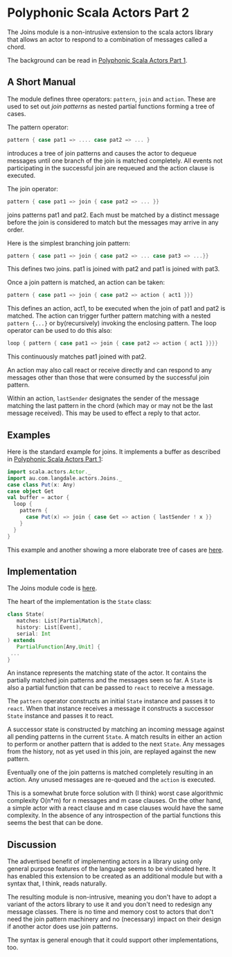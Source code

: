 ---
---
# Polyphonic Scala Actors Part 2

The Joins module is a non-intrusive extension to the scala actors library that allows an actor to respond to a combination of messages called a chord.

The background can be read in [Polyphonic Scala Actors Part 1](Polyphonic_Scala_Actors_Part_1.html).

## A Short Manual

The module defines three operators: `pattern`, `join` and `action`.  These are used to set out _join patterns_ as nested partial functions forming a tree of cases.

The pattern operator:

```scala
pattern { case pat1 => .... case pat2 => ... } 
```

introduces a tree of join patterns and causes the actor to dequeue messages until one branch of the join is matched completely.  All events not participating in the successful join are requeued and the action clause is executed.

The join operator:

```scala
pattern { case pat1 => join { case pat2 => ... }} 
```

joins patterns pat1 and pat2. Each must be matched by a distinct message before the join is considered to match but the messages may arrive in any order.

Here is the simplest branching join pattern:

```scala
pattern { case pat1 => join { case pat2 => ... case pat3 => ...}}
```

This defines two joins.  pat1 is joined with pat2 and pat1 is joined with pat3.

Once a join pattern is matched, an action can be taken:

```scala
pattern { case pat1 => join { case pat2 => action { act1 }}}
```

This defines an action, act1, to be executed when the join of pat1 and pat2 is matched. The action can trigger further pattern matching with a nested `pattern {...}` or by(recursively) invoking the enclosing pattern.  The loop operator can be used to do this also:

```scala
loop { pattern { case pat1 => join { case pat2 => action { act1 }}}}
```

This continuously matches pat1 joined with pat2.

An action may also call react or receive directly and can respond to any messages other than those that were consumed by the successful join pattern.

Within an action, `lastSender` designates the sender of the message matching the last pattern in the chord (which may or may not be the last message received). This may be used to effect a reply to that actor.

## Examples

Here is the standard example for joins.  It implements a buffer as described in [Polyphonic Scala Actors Part 1](Polyphonic_Scala_Actors_Part_1.html):

```scala
import scala.actors.Actor._
import au.com.langdale.actors.Joins._
case class Put(x: Any)
case object Get
val buffer = actor {
  loop {
    pattern {
      case Put(x) => join { case Get => action { lastSender ! x }}
    }
  }
}
```

This example and another showing a more elaborate tree of cases are [here](http://gist.github.com/234907).

## Implementation

The Joins module code is [here](http://gist.github.com/234907).

The heart of the implementation is the `State` class:

```scala
class State( 
   matches: List[PartialMatch], 
   history: List[Event], 
   serial: Int
) extends 
   PartialFunction[Any,Unit] {
 ... 
}
```

An instance represents the matching state of the actor.  It contains the partially matched join patterns and the messages seen so far.  A `State` is also a partial function that can be passed to `react` to receive a message.

The `pattern` operator constructs an initial `State` instance and passes it to `react`.  When that instance receives a message it constructs a successor `State` instance and  passes it to react.

A successor state is constructed by matching an incoming message against all pending patterns in the current `State`.  A match results in either an action to perform or another  pattern that is added to the next `State`.  Any messages from the history, not as yet used in this join, are replayed against the new pattern.

Eventually one of the join patterns is matched completely resulting in an action.  Any unused messages are re-queued and the `action` is executed.

This is a somewhat brute force solution with (I think) worst case algorithmic complexity O(n*m) for n messages and m case clauses.  On the other hand, a simple actor with a react clause and m case clauses would have the same complexity.  In the absence of any introspection of the partial functions this seems the best that can be done.

## Discussion

The advertised benefit of implementing actors in a library using only general purpose features of the language seems to be vindicated here.  It has enabled this extension to be created as an additional module but with a syntax that, I think, reads naturally.

The resulting module is non-intrusive, meaning you don't have to adopt a variant of the actors library to use it and you don't need to redesign any message classes.  There is no time and memory cost to actors that don't need the join pattern machinery and no (necessary) impact on their design if another actor does use join patterns.

The syntax is general enough that it could support other implementations, too.

